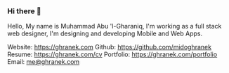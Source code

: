 ### Hi there 👋

<!--
**midoghranek/midoghranek** is a ✨ _special_ ✨ repository because its `README.md` (this file) appears on your GitHub profile.

Here are some ideas to get you started:

- 🔭 I’m currently working on ...
- 🌱 I’m currently learning ...
- 👯 I’m looking to collaborate on ...
- 🤔 I’m looking for help with ...
- 💬 Ask me about ...
- 📫 How to reach me: ...
- 😄 Pronouns: ...
- ⚡ Fun fact: ...
-->


Hello, My name is Muhammad Abu 'l-Gharaniq, I'm working as a full stack web designer, I'm designing and developing Mobile and Web Apps.

Website: https://ghranek.com
Github: https://github.com/midoghranek
Resume: https://ghranek.com/cv
Portfolio: https://ghranek.com/portfolio
Email: me@ghranek.com 
